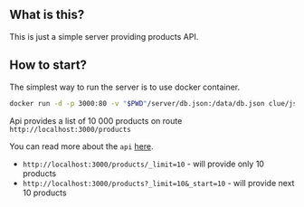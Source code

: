 ## What is this?
This is just a simple server providing products API.

## How to start?
The simplest way to run the server is to use docker container. 

```bash
docker run -d -p 3000:80 -v "$PWD"/server/db.json:/data/db.json clue/json-server
``` 
Api provides a list of 10 000 products on route `http://localhost:3000/products`

You can read more about the `api` [here](https://github.com/typicode/json-server).
 - `http://localhost:3000/products/_limit=10` - will provide only 10 products 
 - `http://localhost:3000/products?_limit=10&_start=10` - will provide next 10 products 
